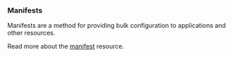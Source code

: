 <!-- We need to use plain html here to specify different ids. Otherwise the framework will mess up urls -->
<h3 id="manifests-v3">Manifests</h3>

Manifests are a method for providing bulk configuration to applications and other resources.

Read more about the [manifest](#manifests) resource.
